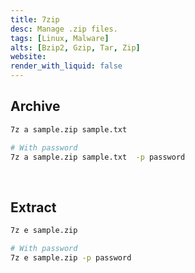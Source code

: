 ```yaml
---
title: 7zip
desc: Manage .zip files.
tags: [Linux, Malware]
alts: [Bzip2, Gzip, Tar, Zip]
website:
render_with_liquid: false
---
```


## Archive

```sh
7z a sample.zip sample.txt

# With password
7z a sample.zip sample.txt  -p password
```

<br />

## Extract

```sh
7z e sample.zip

# With password
7z e sample.zip -p password
```

